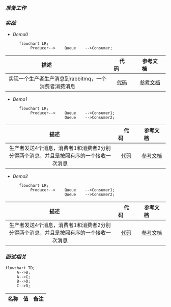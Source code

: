 ### *准备工作*


### *实战*
* *Demo0*
```mermaid
      flowchart LR;
           Producer-->    Queue    -->Consumer;
```
| 描述&nbsp;&nbsp;&nbsp;&nbsp;&nbsp;&nbsp;&nbsp;&nbsp;&nbsp;&nbsp;&nbsp;&nbsp;&nbsp;&nbsp;&nbsp;&nbsp;  | 代码&nbsp;&nbsp;&nbsp;&nbsp;&nbsp;&nbsp;&nbsp;&nbsp;      | 参考文档&nbsp;&nbsp;&nbsp;&nbsp;&nbsp;&nbsp;&nbsp;&nbsp;   |
|    :----:   |          :---: |  :---: |
| 实现一个生产者生产消息到rabbitmq，一个消费者消费消息       | [代码](https://github.com/zengjunhuai/Code/tree/master/MQProject/RabbitMQProject/Hellow%20World "悬停显示")  | [参考文档](https://www.yuque.com/yuqueyonghu7as8iq/ptfglx/tguuvso1rbti52by) |

* *Demo1*
```mermaid
      flowchart LR;
           Producer-->    Queue    -->Consumer1;
                          Queue    -->Consumer2;
```
| 描述&nbsp;&nbsp;&nbsp;&nbsp;&nbsp;&nbsp;&nbsp;&nbsp;  | 代码&nbsp;&nbsp;&nbsp;&nbsp;&nbsp;&nbsp;&nbsp;&nbsp;      | 参考文档&nbsp;&nbsp;&nbsp;&nbsp;&nbsp;&nbsp;&nbsp;&nbsp;   |
|    :----:   |          :---: |  :---: |
| 生产者发送4个消息，消费者1和消费者2分别分得两个消息，并且是按照有序的一个接收一次消息      | [代码](https://github.com/zengjunhuai/Code/tree/master/MQProject/RabbitMQProject/Demo1 "悬停显示")  | [参考文档](https://www.yuque.com/yuqueyonghu7as8iq/ptfglx/meu9rhvidncelqfc) |

* *Demo2*
```mermaid
      flowchart LR;
           Producer-->    Queue    -->Consumer1;
                          Queue    -->Consumer2;
```
| 描述&nbsp;&nbsp;&nbsp;&nbsp;&nbsp;&nbsp;&nbsp;&nbsp;  | 代码&nbsp;&nbsp;&nbsp;&nbsp;&nbsp;&nbsp;&nbsp;&nbsp;      | 参考文档&nbsp;&nbsp;&nbsp;&nbsp;&nbsp;&nbsp;&nbsp;&nbsp;   |
|    :----:   |          :---: |  :---: |
| 生产者发送4个消息，消费者1和消费者2分别分得两个消息，并且是按照有序的一个接收一次消息      | [代码](https://github.com/zengjunhuai/Code/tree/master/MQProject/RabbitMQProject/Demo1 "悬停显示")  | [参考文档](https://www.yuque.com/yuqueyonghu7as8iq/ptfglx/meu9rhvidncelqfc) |

### *面试相关*

```mermaid
flowchart TD;
     A-->B;
     A-->C;
     B-->D;
     C-->D;
```
<div style="width=100%">
    <table>
        <thead>
            <tr>
                <th>名称</th>
                <th>值</th>
                <th>备注</th>
            </tr>
        </thead>
        <tbody>
           <!-- 省略 tbody 内容 -->
        </tbody>
    </table>
</div>



